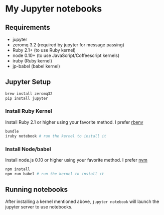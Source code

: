 # My Jupyter notebooks

## Requirements

* jupyter
* zeromq 3.2 (required by jupyter for message passing)
* Ruby 2.1+ (to use Ruby kernel)
* node 0.10+ (to use JavaScript/Coffeescript kernels)
* iruby (Ruby kernel)
* jp-babel (babel kernel)

## Jupyter Setup

```bash
brew install zeromq32
pip install jupyter
```

### Install Ruby Kernel

Install Ruby 2.1 or higher using your favorite method. I prefer [rbenv](https://github.com/rbenv/rbenv#installation)

```bash
bundle
iruby notebook # run the kernel to install it
```

### Install Node/babel

Install node.js 0.10 or higher using your favorite method. I prefer [nvm](https://github.com/creationix/nvm#installation)

```bash
npm install
npm run babel # run the kernel to install it
```

## Running notebooks

After installing a kernel mentioned above, `jupyter notebook` will launch the
jupyter server to use notebooks.
